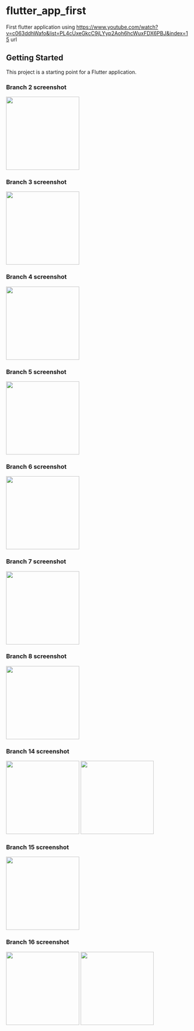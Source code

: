 # flutter_app_first

First flutter application using https://www.youtube.com/watch?v=c063ddhWafo&list=PL4cUxeGkcC9jLYyp2Aoh6hcWuxFDX6PBJ&index=15 
url

## Getting Started

This project is a starting point for a Flutter application.

### Branch 2 screenshot

<img src = "branchscreenshot/02profile.png" width="200"/>

### Branch 3 screenshot

<img src = "branchscreenshot/03profstatefull.png" width="200"/>


### Branch 4 screenshot

<img src = "branchscreenshot/04quotes.png" width="200"/>

### Branch 5 screenshot

<img src = "branchscreenshot/05customclasses.png" width="200"/> 

### Branch 6 screenshot

<img src = "branchscreenshot/06cards.png" width="200"/>

### Branch 7 screenshot

<img src = "branchscreenshot/07extractwidget.png" width="200"/>

### Branch 8 screenshot

<img src = "branchscreenshot/08functionaspara.png" width="200"/> 


### Branch 14 screenshot

<img src = "branchscreenshot/14routedataHome.png" width="200"/> <img src = "branchscreenshot/14routedataLoading.png" width="200"/>

### Branch 15 screenshot

<img src = "branchscreenshot/15listviewbuilderlocaton.png" width="200"/> 

### Branch 16 screenshot

<img src = "branchscreenshot/16finalproduct1.png" width="200"/>  <img src = "branchscreenshot/16finalproduct1.png.png" width="200"/> 


